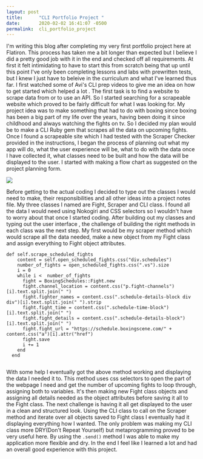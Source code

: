 ```yaml
---
layout: post
title:      "CLI Portfolio Project "
date:       2020-02-02 16:41:07 -0500
permalink:  cli_portfolio_project
---
```



I'm writing this blog after completing my very first portfolio project here at Flatiron. This process has taken me a bit longer than expected but I believe I did a pretty good job with it in the end and checked off all requirements. At first it felt intimidating to have to start this from scratch being that up until this point I've only been completing lessons and labs with prewritten tests, but I knew I just have to beleive in the curriculum and what I've learned thus far. I first watched some of Avi's CLI prep videos to give me an idea on how to get started which helped a lot . The first task is to find a website to scrape data from or to use an API. So I started searching for a scrapeable website which proved to be fairly difficult for what I was looking for. My project idea was to make something that had to do with boxing since boxing has been a big part of my life over the years, having been doing it since childhood and always watching the fights on tv. So I decided my plan would be to make a CLI Ruby gem that scrapes all the data on upcoming fights. Once I found a scrapeable site which I had tested with the Scraper Checker provided in the instructions, I began the process of planning out what my app will do, what the user experience will be, what to do with the data once I have collected it, what classes need to be built and how the data will be displayed to the user. I started with making a flow chart as suggested on the project planning form. 

![](https://lh3.google.com/u/0/d/1bGSTsyyrLcugxnTiVBlx5bOdTCDDSm9_=w1280-h671-iv201)

Before getting to the actual coding I decided to type out the classes I would need to make, their responsibilities and all other ideas  into a project notes file. My three classes I named are Fight, Scraper and CLI class. I found all the data I would need using Nokogiri and CSS selectors so I wouldn't have to worry about that once I started coding. After building out my classes and  typing out the user interface , the challenge of building the right methods in each class was the next step. My first would be my scraper method which would scrape all the data needed, make a new object from my Fight class and assign everything to Fight object attributes. 

```
def self.scrape_scheduled_fights
    content = self.open_scheduled_fights.css("div.schedules") 
    number_of_fights = open_scheduled_fights.css(".vs").size
    i = 0
    while i <  number_of_fights
      fight = BoxingSchedules::Fight.new
      fight.channel_location = content.css("p.fight-channels")[i].text.split.join(" ")
      fight.fighter_names = content.css(".schedule-details-block div div")[i].text.split.join(" ").strip
      fight.fight_time = content.css(".schedule-time-block")[i].text.split.join(" ")
      fight.fight_details = content.css(".schedule-details-block")[i].text.split.join(" ")
      fight.fight_url = "https://schedule.boxingscene.com/" +  content.css("a")[i].attr("href")
      fight.save
      i += 1
    end
  end
	
```

With some help I eventually got the above method working and displaying the data I needed it to. This method  uses css selectors to open the part of the webpage I need and get the number of upcoming fights to loop through, assigning both to variables. It's then making new Fight class objects and assigning all details needed as the object attributes before saving it all to the Fight class. The next challenge is having it all get displayed to the user in a clean and structured look. Using the CLI class to call on the Scraper method and iterate over all objects saved to Fight class I eventually had it displaying everything how I wanted. The only problem was making my CLI class more DRY(Don't Repeat Yourself) but metaprogramming proved to be very useful here. By using the `.send()` method I was able to make my application more flexible and dry. In the end I feel like I learned a lot and had an overall good experience with this project.













